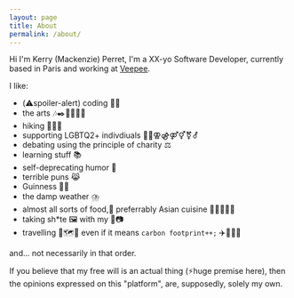 ```yaml
---
layout: page
title: About
permalink: /about/
---
```


Hi I'm Kerry (Mackenzie) Perret, I'm a XX-yo Software Developer, currently based in Paris and working at [Veepee](https://veepee.com).

I like:
- (⚠️spoiler-alert) coding 👩‍💻
- the arts 🎶✒️🍿💃🗿🎨
- hiking 🚶‍♀️🥾
- supporting LGBTQ2+ indivdiuals 🏳️‍🌈⚢⚣⚤⚥⚧️⚦
- debating using the principle of charity ⚖️
- learning stuff 📚
- self-deprecating humor 🙈
- terrible puns 😹
- Guinness 🍺🍀
- the damp weather ⛈️
- almost all sorts of food,🤤 preferrably Asian cuisine 🥢🍜🦐🍛🥔
- taking sh*te 🖼️ with my 📱📷
- travelling 🧳🗺️🧭 even if it means `carbon footprint++;` ✈️🚆🚴‍♀️

and... not necessarily in that order.

If you believe that my free will is an actual thing (⚡huge premise here), then the opinions expressed on this "platform", are, supposedly, solely my own.